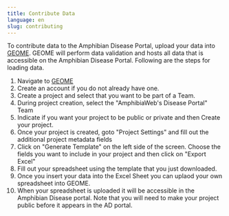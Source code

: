 ```yaml
---
title: Contribute Data
language: en
slug: contributing
---
```


To contribute data to the Amphibian Disease Portal, upload your data into <a href="https://geome-db.org/">GEOME</a>.  GEOME will perform data validation and hosts all data that is accessible on the Amphibian Disease Portal.  Following are the steps for loading data.

<ol>
<li>Navigate to <a href="https://geome-db.org/">GEOME</a>
<li>Create an account if you do not already have one.
<li>Create a project and select that you want to be part of a Team.  
<li>During project creation, select the "AmphibiaWeb's Disease Portal" Team
<li>Indicate if you want your project to be public or private and then Create your project.
<li>Once your project is created, goto "Project Settings" and fill out the additional project metadata fields
<li>Click on "Generate Template" on the left side of the screen.  Choose the fields you want to include in your project and then click on "Export Excel"
<li>Fill out your spreadsheet using the template that you just downloaded.
<li>Once you insert your data into the Excel Sheet you can uplaod your own spreadsheet into GEOME.
<li>When your spreadsheet is uploaded it will be accessible in the Amphibian Disease portal.  Note that you will need to make your project public before it appears in the AD portal.
</ul>
</ol>
